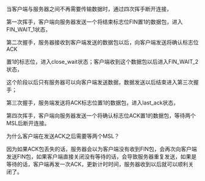 当客户端与服务器之间不再需要传输数据时，通过四次挥手断开连接，

第一次挥手，客户端向服务器发送一个将结束标志位FIN置1的数据包，进入FIN_WAIT_1状态，

第二次握手，服务器接收到客户端发送的数据包以后，向客户端发送将确认标志位ACK

置1的标志位，进入close_wait状态；客户端收到这个数据包以后进入FIN_WAIT_2状态，

这个阶段以后只有服务器可以向客户端发送数据，数据发送以后结束进入第三次握手；

第三次握手，服务端发送将ACK标志位置1的数据包，进入last_ack状态，

第四次挥手，客户端向服务器发送一个将确认标志位ACK置1的数据包，等待两个MSL后断开连接。



为什么客户端在发送ACK之后需要等两个MSL？

因为如果ACK包丢失的话，服务器会以为客户端没有收到FIN包，会再次向客户端发送FIN包，如果客户端直接关闭没有等待的话，会导致服务器重复发送，如果是等待的话，客户端再发一次ACK，更新计时时间，服务器收到以后就可以顺利关闭了。